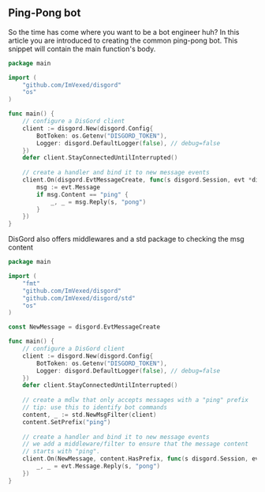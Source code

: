 ## Ping-Pong bot
So the time has come where you want to be a bot engineer huh? In this article you are introduced to creating the common ping-pong bot. This snippet will contain the main function's body.

```go
package main

import (
	"github.com/ImVexed/disgord"
	"os"
)

func main() {
    // configure a DisGord client
    client := disgord.New(disgord.Config{
        BotToken: os.Getenv("DISGORD_TOKEN"),
        Logger: disgord.DefaultLogger(false), // debug=false
    })
    defer client.StayConnectedUntilInterrupted()
    
    // create a handler and bind it to new message events
    client.On(disgord.EvtMessageCreate, func(s disgord.Session, evt *disgord.MessageCreate) {
        msg := evt.Message
        if msg.Content == "ping" {
            _, _ = msg.Reply(s, "pong")
        }
    })
}
```


DisGord also offers middlewares and a std package to checking the msg content

```go
package main

import (
	"fmt"
	"github.com/ImVexed/disgord"
	"github.com/ImVexed/disgord/std"
	"os"
)

const NewMessage = disgord.EvtMessageCreate

func main() {
    // configure a DisGord client
    client := disgord.New(disgord.Config{
        BotToken: os.Getenv("DISGORD_TOKEN"),
        Logger: disgord.DefaultLogger(false), // debug=false
    })
    defer client.StayConnectedUntilInterrupted()
    
    // create a mdlw that only accepts messages with a "ping" prefix
    // tip: use this to identify bot commands
    content, _ := std.NewMsgFilter(client)
    content.SetPrefix("ping")
    
    // create a handler and bind it to new message events
    // we add a middleware/filter to ensure that the message content 
    // starts with "ping".
    client.On(NewMessage, content.HasPrefix, func(s disgord.Session, evt *disgord.MessageCreate) {
        _, _ = evt.Message.Reply(s, "pong")
    })
}
```
